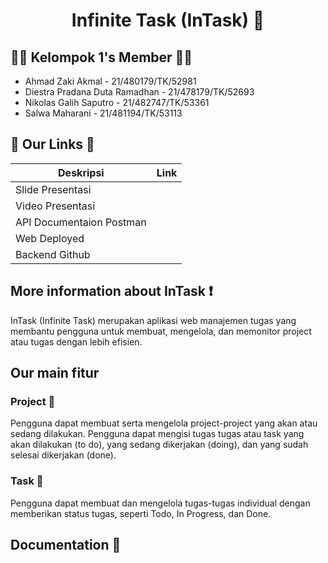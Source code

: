 <h1 align="center"> Infinite Task (InTask) 📄 </h1>

## 👩🏻 Kelompok 1's Member 👦🏻 
- Ahmad Zaki Akmal - 21/480179/TK/52981
- Diestra Pradana Duta Ramadhan - 21/478179/TK/52693
- Nikolas Galih Saputro - 21/482747/TK/53361
- Salwa Maharani - 21/481194/TK/53113

## 🔗 Our Links 🔗
| Deskripsi | Link |
| --- | --- |
| Slide Presentasi | |
| Video Presentasi | |
| API Documentaion Postman | |
| Web Deployed | |
| Backend Github | |

## More information about InTask ❗
InTask (Infinite Task) merupakan aplikasi web manajemen tugas yang membantu pengguna untuk membuat, mengelola, dan memonitor project atau tugas dengan lebih efisien.

## Our main fitur
### Project 📃
Pengguna dapat membuat serta mengelola project-project yang akan atau sedang dilakukan. Pengguna dapat mengisi tugas tugas atau task yang akan dilakukan (to do), yang sedang dikerjakan (doing), dan yang sudah selesai dikerjakan (done).
### Task 📝
Pengguna dapat membuat dan mengelola tugas-tugas individual dengan memberikan status tugas, seperti Todo, In Progress, dan Done.

## Documentation 📌


